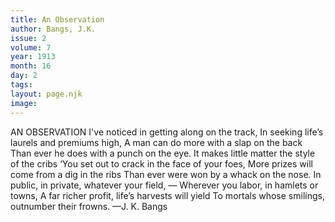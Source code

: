 ```yaml
---
title: An Observation
author: Bangs, J.K.
issue: 2
volume: 7
year: 1913
month: 16
day: 2
tags:
layout: page.njk
image:
---
```

AN OBSERVATION    I've noticed in getting along on the track, In seeking life’s laurels and premiums high, A man can do more with a slap on the back Than ever he does with a punch on the eye. It makes little matter the style of the cribs ‘You set out to crack in the face of your foes, More prizes will come from a dig in the ribs Than ever were won by a whack on the nose. In public, in private, whatever your field, — Wherever you labor, in hamlets or towns, A far richer profit, life’s harvests will yield To mortals whose smilings, outnumber their frowns. —J. K. Bangs




